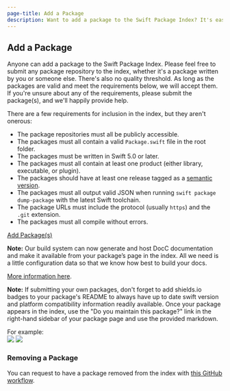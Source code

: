```yaml
---
page-title: Add a Package
description: Want to add a package to the Swift Package Index? It's easy.
---
```


## Add a Package

Anyone can add a package to the Swift Package Index. Please feel free to submit any package repository to the index, whether it's a package written by you or someone else. There's also no quality threshold. As long as the packages are valid and meet the requirements below, we will accept them. If you're unsure about any of the requirements, please submit the package(s), and we'll happily provide help.

There are a few requirements for inclusion in the index, but they aren't onerous:

- The package repositories must all be publicly accessible.
- The packages must all contain a valid `Package.swift` file in the root folder.
- The packages must be written in Swift 5.0 or later.
- The packages must all contain at least one product (either library, executable, or plugin).
- The packages should have at least one release tagged as a [semantic version](https://semver.org/).
- The packages must all output valid JSON when running `swift package dump-package` with the latest Swift toolchain.
- The package URLs must include the protocol (usually `https`) and the `.git` extension.
- The packages must all compile without errors.

<a href="https://github.com/SwiftPackageIndex/PackageList/issues/new/choose" class="big_button green">Add Package(s)</a>

<div class="note">
<p><strong>Note:</strong> Our build system can now generate and host DocC documentation and make it available from your package’s page in the index. All we need is a little configuration data so that we know how best to build your docs.</p>
<p><a href="https://blog.swiftpackageindex.com/posts/auto-generating-auto-hosting-and-auto-updating-docc-documentation/">More information here</a>.</p>
</div>

<div class="note">
<p><strong>Note:</strong> If submitting your own packages, don't forget to add shields.io badges to your package's README to always have up to date swift version and platform compatibility information readily available. Once your package appears in the index, use the "Do you maintain this package?" link in the right-hand sidebar of your package page and use the provided markdown.</p>
<p>For example:<br/><img src="https://img.shields.io/endpoint?url=https%3A%2F%2Fswiftpackageindex.com%2Fapi%2Fpackages%2Fdaveverwer%2FLeftPad%2Fbadge%3Ftype%3Dplatforms"> <img src="https://img.shields.io/endpoint?url=https%3A%2F%2Fswiftpackageindex.com%2Fapi%2Fpackages%2Fdaveverwer%2FLeftPad%2Fbadge%3Ftype%3Dswift-versions"></p>
</div>

### Removing a Package

You can request to have a package removed from the index with [this GitHub workflow](https://github.com/SwiftPackageIndex/PackageList/issues/new/choose).
